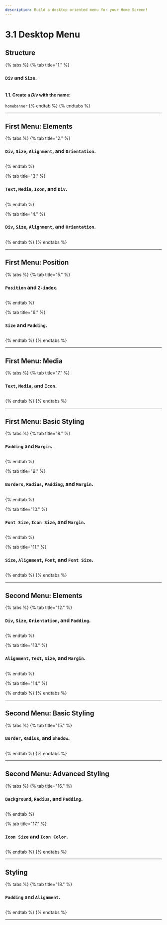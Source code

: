 ```yaml
---
description: Build a desktop oriented menu for your Home Screen!
---
```


# 3.1 Desktop Menu

## Structure

{% tabs %}
{% tab title="1." %}
### `Div` and `Size`.

<figure><img src="../../../../.gitbook/assets/home_menu_1-min (1).gif" alt=""><figcaption></figcaption></figure>

#### **1.1.** Create a _Div_ with the name:

`homebanner`
{% endtab %}
{% endtabs %}

***





## First Menu: Elements

{% tabs %}
{% tab title="2." %}
### `Div`, `Size`, `Alignment`, and `Orientation`.

<figure><img src="../../../../.gitbook/assets/Home_menu_desktop_1-min.gif" alt=""><figcaption></figcaption></figure>
{% endtab %}

{% tab title="3." %}
### `Text`, `Media`, `Icon`, and `Div`.

<figure><img src="../../../../.gitbook/assets/home_menu_desktop_2-min.gif" alt=""><figcaption></figcaption></figure>
{% endtab %}

{% tab title="4." %}
### `Div`, `Size`, `Alignment`, and `Orientation`.

<figure><img src="../../../../.gitbook/assets/home_menu_desktop_3-min (1).gif" alt=""><figcaption></figcaption></figure>
{% endtab %}
{% endtabs %}

***





## First Menu: Position

{% tabs %}
{% tab title="5." %}
### `Position` and `Z-index`.

<figure><img src="../../../../.gitbook/assets/home_menu_desktop_4-min (1).gif" alt=""><figcaption></figcaption></figure>
{% endtab %}

{% tab title="6." %}
### `Size` and `Padding`.

<figure><img src="../../../../.gitbook/assets/home_menu_desktop_5-min (1).gif" alt=""><figcaption></figcaption></figure>
{% endtab %}
{% endtabs %}



***



## First Menu: Media

{% tabs %}
{% tab title="7." %}
### `Text`, `Media`, and `Icon`.

<figure><img src="../../../../.gitbook/assets/home_menu_desktop_6-min (1).gif" alt=""><figcaption></figcaption></figure>
{% endtab %}
{% endtabs %}

***



## First Menu: Basic Styling

{% tabs %}
{% tab title="8." %}
### `Padding` and `Margin`.

<figure><img src="../../../../.gitbook/assets/home_menu_desktop_7-min (1).gif" alt=""><figcaption></figcaption></figure>
{% endtab %}

{% tab title="9." %}
### `Borders`, `Radius`, `Padding`, and `Margin`.

<figure><img src="../../../../.gitbook/assets/home_menu_desktop_8-min (1).gif" alt=""><figcaption></figcaption></figure>
{% endtab %}

{% tab title="10." %}
### `Font Size`, `Icon Size`, and `Margin`.

<figure><img src="../../../../.gitbook/assets/home_menu_desktop_9-min (1).gif" alt=""><figcaption></figcaption></figure>
{% endtab %}

{% tab title="11." %}
### `Size`, `Alignment`, `Font`, and `Font Size`.

<figure><img src="../../../../.gitbook/assets/home_menu_desktop_10-min (1).gif" alt=""><figcaption></figcaption></figure>
{% endtab %}
{% endtabs %}

***





## Second Menu: Elements

{% tabs %}
{% tab title="12." %}
### `Div`, `Size`,  `Orientation`, and `Padding`.

<figure><img src="../../../../.gitbook/assets/home_menu_desktop_11-min (1).gif" alt=""><figcaption></figcaption></figure>
{% endtab %}

{% tab title="13." %}
### `Alignment`, `Text`, `Size`, and `Margin`.

<figure><img src="../../../../.gitbook/assets/home_menu_desktop_12-min (1).gif" alt=""><figcaption></figcaption></figure>
{% endtab %}

{% tab title="14." %}

{% endtab %}
{% endtabs %}

***





## Second Menu: Basic Styling

{% tabs %}
{% tab title="15." %}
### `Border`, `Radius`, and `Shadow`.

<figure><img src="../../../../.gitbook/assets/home_menu_desktop_13-min (1).gif" alt=""><figcaption></figcaption></figure>
{% endtab %}
{% endtabs %}

***





## Second Menu: Advanced Styling

{% tabs %}
{% tab title="16." %}
### `Background`, `Radius`, and `Padding`.

<figure><img src="../../../../.gitbook/assets/home_menu_desktop_14-min (1).gif" alt=""><figcaption></figcaption></figure>
{% endtab %}

{% tab title="17." %}
### `Icon Size` and `Icon Color`.

<figure><img src="../../../../.gitbook/assets/home_menu_desktop_14_1-min (1).gif" alt=""><figcaption></figcaption></figure>
{% endtab %}
{% endtabs %}

***





## Styling

{% tabs %}
{% tab title="18." %}
### `Padding` and `Alignment`.

<figure><img src="../../../../.gitbook/assets/home_menu_desktop_15-min (1).gif" alt=""><figcaption></figcaption></figure>
{% endtab %}
{% endtabs %}

***
